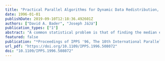 ```yaml
---
title: "Practical Parallel Algorithms for Dynamic Data Redistribution, Median Finding, and Selection"
date: 1996-01-01
publishDate: 2019-09-10T12:18:36.492601Z
authors: ["David A. Bader", "Joseph JáJá"]
publication_types: ["1"]
abstract: "A common statistical problem is that of finding the median element in a set of data. This paper presents a fast and portable parallel algorithm for finding the median given a set of elements distributed across a parallel machine. In fact, our algorithm solves the general selection problem that requires the determination of the element of rank i, for an arbitrarily given integer i. Practical algorithms needed by our selection algorithm for the dynamic redistribution of data are also discussed. Our general framework is a distributed memory programming model enhanced by a set of communication primitives. We use efficient techniques for distributing, coalescing, and load balancing data as well as efficient combinations of task and data parallelism. The algorithms have been coded in SPLIT-C and run on a variety of platforms, including the Thinking Machines CM-5, IBM SP-1 and SP-2, Cray Research T3D, Meiko Scientific CS-2, Intel Paragon, and workstation clusters. Our experimental results illustrate the scalability and efficiency of our algorithms across different platforms and improve upon all the related experimental results known to the authors."
featured: false
publication: "*Proceedings of IPPS '96, The 10th International Parallel Processing Symposium, April 15-19, 1996, Honolulu, Hawaii, USA*"
url_pdf: "https://doi.org/10.1109/IPPS.1996.508072"
doi: "10.1109/IPPS.1996.508072"
---
```


